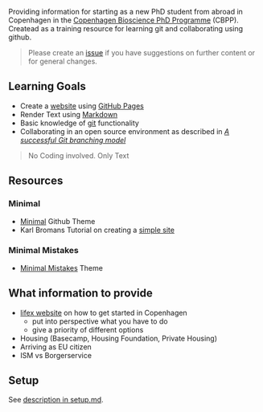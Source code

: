 <!-- Main page -->
<!-- # Copenhagen Bioscience PhD Programme -->
Providing information for starting as a new PhD student from abroad in Copenhagen in the [Copenhagen Bioscience PhD Programme](https://cphbiosciencephd.org/) (CBPP). Createad as a training resource for learning git and collaborating using github.

> Please create an [issue](https://github.com/enryH/cbpp_info/issues) if you have suggestions 
> on further content or for general changes.

## Learning Goals
- Create a [website](https://enryh.github.io/cbpp_info/) using [GitHub Pages](https://pages.github.com/)
- Render Text using [Markdown](https://guides.github.com/features/mastering-markdown/)
- Basic knowledge of [git](https://git-scm.com/) functionality
- Collaborating in an open source environment as described in [_A successful Git branching model_](https://nvie.com/posts/a-successful-git-branching-model/)

> No Coding involved. Only Text

## Resources

### Minimal
- [Minimal](https://github.com/pages-themes/minimal) Github Theme
- Karl Bromans Tutorial on creating a [simple site](https://github.com/kbroman/simple_site)

### Minimal Mistakes
- [Minimal Mistakes](https://mmistakes.github.io/minimal-mistakes/) Theme 

## What information to provide
- [lifex website](https://www.joinlifex.com/copenhagen/moving-to-copenhagen-denmark) on how to get started in Copenhagen
  - put into perspective what you have to do
  - give a priority of different options
- Housing (Basecamp, Housing Foundation, Private Housing)
- Arriving as EU citizen
- ISM vs Borgerservice

## Setup
See [description in setup.md](setup.md).